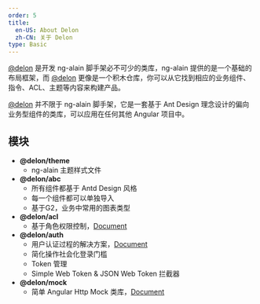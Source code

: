 ```yaml
---
order: 5
title:
  en-US: About Delon
  zh-CN: 关于 Delon
type: Basic
---
```


[@delon](//www.npmjs.com/org/delon) 是开发 ng-alain 脚手架必不可少的类库，ng-alain 提供的是一个基础的布局框架，而 [@delon](//www.npmjs.com/org/delon) 更像是一个积木仓库，你可以从它找到相应的业务组件、指令、ACL、主题等内容来构建产品。

[@delon](//www.npmjs.com/org/delon) 并不限于 ng-alain 脚手架，它是一套基于 Ant Design 理念设计的偏向业务型组件的类库，可以应用在任何其他 Angular 项目中。

## 模块

+ **@delon/theme**
    + ng-alain 主题样式文件
+ **@delon/abc**
    + 所有组件都基于 Antd Design 风格
    + 每一个组件都可以单独导入
    + 基于G2，业务中常用的图表类型
+ **@delon/acl**
    + 基于角色权限控制，[Document](http://ng-alain.com/docs/acl)
+ **@delon/auth**
    + 用户认证过程的解决方案，[Document](http://ng-alain.com/docs/auth)
    + 简化操作社会化登录门槛
    + Token 管理
    + Simple Web Token & JSON Web Token 拦截器
+ **@delon/mock**
    + 简单 Angular Http Mock 类库，[Document](http://ng-alain.com/docs/mock)
